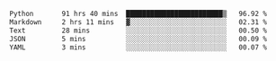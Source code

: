<!--START_SECTION:waka-->

```txt
Python       91 hrs 40 mins  ████████████████████████▒   96.92 %
Markdown     2 hrs 11 mins   ▓░░░░░░░░░░░░░░░░░░░░░░░░   02.31 %
Text         28 mins         ░░░░░░░░░░░░░░░░░░░░░░░░░   00.50 %
JSON         5 mins          ░░░░░░░░░░░░░░░░░░░░░░░░░   00.09 %
YAML         3 mins          ░░░░░░░░░░░░░░░░░░░░░░░░░   00.07 %
```

<!--END_SECTION:waka-->
